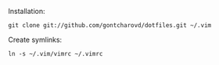 Installation:

    git clone git://github.com/gontcharovd/dotfiles.git ~/.vim

Create symlinks:

    ln -s ~/.vim/vimrc ~/.vimrc
